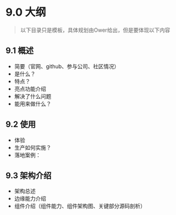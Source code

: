 # 9.0 大纲

> 以下目录只是模板，具体规划由Ower给出，但是要体现以下内容

## 9.1 概述

* 简要（官网、github、参与公司、社区情况）
* 是什么？
* 特点？
* 亮点功能介绍
* 解决了什么问题
* 能用来做什么？

## 9.2 使用

* 体验
* 生产如何实施？
* 落地案例：

## 9.3 架构介绍

* 架构总述
* 边缘能力介绍
* 组件介绍（组件能力、组件架构图、关键部分源码剖析）

